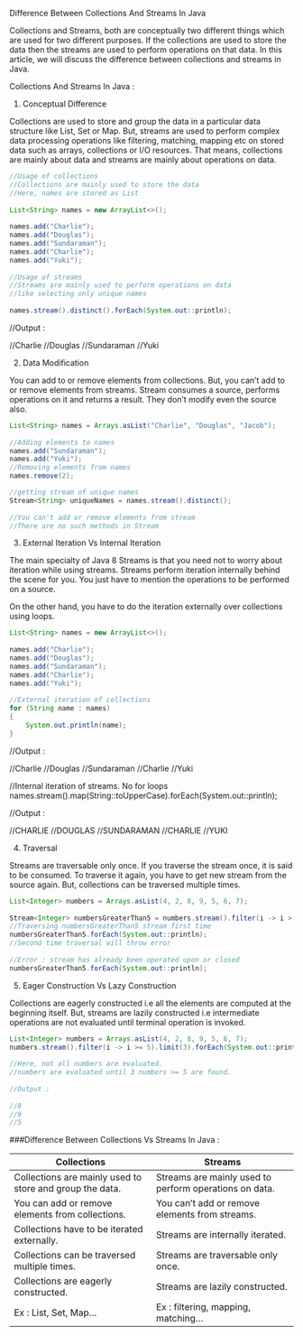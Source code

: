 Difference Between Collections And Streams In Java

Collections and Streams, both are conceptually two different things which are used for two different purposes. 
If the collections are used to store the data then the streams are used to perform operations on that data. 
In this article, we will discuss the difference between collections and streams in Java.

Collections And Streams In Java :

1) Conceptual Difference

Collections are used to store and group the data in a particular data structure like List, Set or Map. But, streams are used to perform complex data processing operations like filtering, matching, mapping etc on stored data such as arrays, collections or I/O resources. That means, collections are mainly about data and streams are mainly about operations on data.
```java
//Usage of collections         
//Collections are mainly used to store the data         
//Here, names are stored as List
         
List<String> names = new ArrayList<>();
         
names.add("Charlie");         
names.add("Douglas");         
names.add("Sundaraman");         
names.add("Charlie");         
names.add("Yuki");
         
//Usage of streams         
//Streams are mainly used to perform operations on data         
//like selecting only unique names
         
names.stream().distinct().forEach(System.out::println);
```     
//Output :
         
//Charlie
//Douglas
//Sundaraman
//Yuki


2) Data Modification

You can add to or remove elements from collections. But, you can’t add to or remove elements from streams. 
Stream consumes a source, performs operations on it and returns a result. 
They don’t modify even the source also.
```java
List<String> names = Arrays.asList("Charlie", "Douglas", "Jacob");
         
//Adding elements to names         
names.add("Sundaraman");         
names.add("Yuki");         
//Removing elements from names         
names.remove(2);         

//getting stream of unique names         
Stream<String> uniqueNames = names.stream().distinct(); 
        
//You can't add or remove elements from stream         
//There are no such methods in Stream
```
3) External Iteration Vs Internal Iteration

The main specialty of Java 8 Streams is that you need not to worry about iteration while using streams. 
Streams perform iteration internally behind the scene for you. 
You just have to mention the operations to be performed on a source.

On the other hand, you have to do the iteration externally over collections using loops.
```java
List<String> names = new ArrayList<>();
                 
names.add("Charlie");                 
names.add("Douglas");                 
names.add("Sundaraman");                 
names.add("Charlie");                 
names.add("Yuki");
         
//External iteration of collections         
for (String name : names) 
{
    System.out.println(name);
}
```    
//Output :
         
//Charlie
//Douglas
//Sundaraman
//Charlie
//Yuki
         
//Internal iteration of streams. No for loops 
names.stream().map(String::toUpperCase).forEach(System.out::println);
                 
//Output :
                 
//CHARLIE
//DOUGLAS
//SUNDARAMAN
//CHARLIE
//YUKI

4) Traversal

Streams are traversable only once. If you traverse the stream once, it is said to be consumed. 
To traverse it again, you have to get new stream from the source again. But, collections can be traversed multiple times.
```java
List<Integer> numbers = Arrays.asList(4, 2, 8, 9, 5, 6, 7);
         
Stream<Integer> numbersGreaterThan5 = numbers.stream().filter(i -> i > 5);         
//Traversing numbersGreaterThan5 stream first time         
numbersGreaterThan5.forEach(System.out::println);         
//Second time traversal will throw error
         
//Error : stream has already been operated upon or closed         
numbersGreaterThan5.forEach(System.out::println);
```
5) Eager Construction Vs Lazy Construction

Collections are eagerly constructed i.e all the elements are computed at the beginning itself. 
But, streams are lazily constructed i.e intermediate operations are not evaluated until terminal operation is invoked.
```java
List<Integer> numbers = Arrays.asList(4, 2, 8, 9, 5, 6, 7);                 
numbers.stream().filter(i -> i >= 5).limit(3).forEach(System.out::println);
 
//Here, not all numbers are evaluated.
//numbers are evaluated until 3 numbers >= 5 are found.
   
//Output :
         
//8
//9
//5
```

###Difference Between Collections Vs Streams In Java :

| Collections 																	| Streams																					|
|-------------------------------------------------------------------------------|-------------------------------------------------------------------------------------------|
| Collections are mainly used to store and group the data.	 					| Streams are mainly used to perform operations on data.									|
| You can add or remove elements from collections.				 				| You can’t add or remove elements from streams. 											|
| Collections have to be iterated externally.									| Streams are internally iterated.													 	    |
| Collections can be traversed multiple times. 									| Streams are traversable only once.	 													|
| Collections are eagerly constructed.											| Streams are lazily constructed. 															|
| Ex : List, Set, Map…															| Ex : filtering, mapping, matching…													    |    
	
